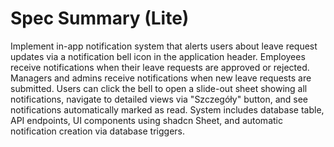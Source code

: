 # Spec Summary (Lite)

Implement in-app notification system that alerts users about leave request updates via a notification bell icon in the application header. Employees receive notifications when their leave requests are approved or rejected. Managers and admins receive notifications when new leave requests are submitted. Users can click the bell to open a slide-out sheet showing all notifications, navigate to detailed views via "Szczegóły" button, and see notifications automatically marked as read. System includes database table, API endpoints, UI components using shadcn Sheet, and automatic notification creation via database triggers.
